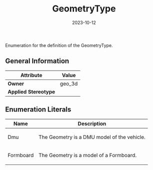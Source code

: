 ﻿---
title: GeometryType
toc: false
type: specs
date: "2023-10-12"
draft: false
specification: VEC
version: 2.1.0
documentType: "Recommendation"
elementType: Class
classes:
  - GeometryType
menu_name: vec-2.1.0
---
<p> Enumeration for the definition of the GeometryType.      </p>

## General Information

| Attribute               | Value |
|-------------------------|-------|
| **Owner**               | geo_3d |
| **Applied Stereotype**  |   |

## Enumeration Literals
| Name          | **Description** |
|---------------|-----------------|
| Dmu | <p>The Geometry is a DMU model of the vehicle.  </p> |
| Formboard | <p>The Geometry is a model of a Formboard.  </p> |
